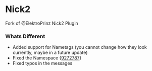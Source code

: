 # Nick2
Fork of @ElektroPrinz Nick2 Plugin

### Whats Different
- Added support for Nametags (you cannot change how they look currently, maybe in a future update)
- Fixed the Namespace {[9272787](https://github.com/LegoFan48737/Nickname/commit/927278741b5dccf4862690ed465aca09a9132f04)}
- Fixed typos in the messages
